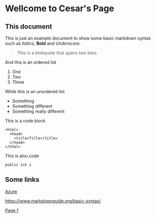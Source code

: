 # Wellcome to Cesar's Page

## This document
This is just an example document to show some basic markdown syntax such as *Italics*, **Bold** and _Underscore_.

> This is a blokquote
> that spans two lines

And this is an ordered list
1. One
2. Two
3. Three

While this is an unordered list
- Something
- Something different
- Something really different

This is a code block

    <html>
      <head>
        <title>Title</title>
      </head>
    </html>

This is also code

`public int i`

## Some links

[Azure](https://www.azure.com)

<https://www.markdownguide.org/basic-syntax/>

[Page 1](https://cesara-ms-demos.github.io/cesaradDemoPages/pageOne)





